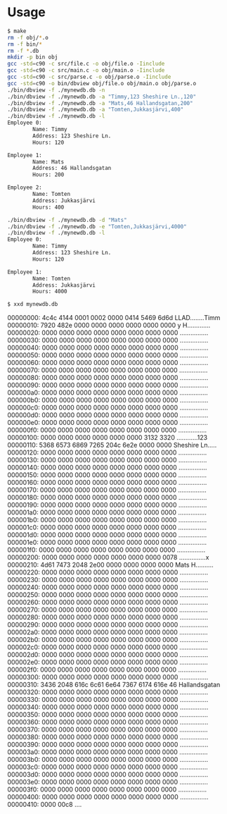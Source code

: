 # Usage
```bash
$ make
rm -f obj/*.o
rm -f bin/*
rm -f *.db
mkdir -p bin obj
gcc -std=c90 -c src/file.c -o obj/file.o -Iinclude
gcc -std=c90 -c src/main.c -o obj/main.o -Iinclude
gcc -std=c90 -c src/parse.c -o obj/parse.o -Iinclude
gcc -std=c90 -o bin/dbview obj/file.o obj/main.o obj/parse.o
./bin/dbview -f ./mynewdb.db -n
./bin/dbview -f ./mynewdb.db -a "Timmy,123 Sheshire Ln.,120"
./bin/dbview -f ./mynewdb.db -a "Mats,46 Hallandsgatan,200"
./bin/dbview -f ./mynewdb.db -a "Tomten,Jukkasjärvi,400"
./bin/dbview -f ./mynewdb.db -l
Employee 0:
        Name: Timmy
        Address: 123 Sheshire Ln.
        Hours: 120

Employee 1:
        Name: Mats
        Address: 46 Hallandsgatan
        Hours: 200

Employee 2:
        Name: Tomten
        Address: Jukkasjärvi
        Hours: 400

./bin/dbview -f ./mynewdb.db -d "Mats"
./bin/dbview -f ./mynewdb.db -e "Tomten,Jukkasjärvi,4000"
./bin/dbview -f ./mynewdb.db -l
Employee 0:
        Name: Timmy
        Address: 123 Sheshire Ln.
        Hours: 120

Employee 1:
        Name: Tomten
        Address: Jukkasjärvi
        Hours: 4000
```

```bash
$ xxd mynewdb.db
```
00000000: 4c4c 4144 0001 0002 0000 0414 5469 6d6d  LLAD........Timm  
00000010: 7920 482e 0000 0000 0000 0000 0000 0000  y H.............  
00000020: 0000 0000 0000 0000 0000 0000 0000 0000  ................  
00000030: 0000 0000 0000 0000 0000 0000 0000 0000  ................  
00000040: 0000 0000 0000 0000 0000 0000 0000 0000  ................  
00000050: 0000 0000 0000 0000 0000 0000 0000 0000  ................  
00000060: 0000 0000 0000 0000 0000 0000 0000 0000  ................  
00000070: 0000 0000 0000 0000 0000 0000 0000 0000  ................  
00000080: 0000 0000 0000 0000 0000 0000 0000 0000  ................  
00000090: 0000 0000 0000 0000 0000 0000 0000 0000  ................  
000000a0: 0000 0000 0000 0000 0000 0000 0000 0000  ................  
000000b0: 0000 0000 0000 0000 0000 0000 0000 0000  ................  
000000c0: 0000 0000 0000 0000 0000 0000 0000 0000  ................  
000000d0: 0000 0000 0000 0000 0000 0000 0000 0000  ................  
000000e0: 0000 0000 0000 0000 0000 0000 0000 0000  ................  
000000f0: 0000 0000 0000 0000 0000 0000 0000 0000  ................  
00000100: 0000 0000 0000 0000 0000 0000 3132 3320  ............123   
00000110: 5368 6573 6869 7265 204c 6e2e 0000 0000  Sheshire Ln.....  
00000120: 0000 0000 0000 0000 0000 0000 0000 0000  ................  
00000130: 0000 0000 0000 0000 0000 0000 0000 0000  ................  
00000140: 0000 0000 0000 0000 0000 0000 0000 0000  ................  
00000150: 0000 0000 0000 0000 0000 0000 0000 0000  ................  
00000160: 0000 0000 0000 0000 0000 0000 0000 0000  ................  
00000170: 0000 0000 0000 0000 0000 0000 0000 0000  ................  
00000180: 0000 0000 0000 0000 0000 0000 0000 0000  ................  
00000190: 0000 0000 0000 0000 0000 0000 0000 0000  ................  
000001a0: 0000 0000 0000 0000 0000 0000 0000 0000  ................  
000001b0: 0000 0000 0000 0000 0000 0000 0000 0000  ................  
000001c0: 0000 0000 0000 0000 0000 0000 0000 0000  ................  
000001d0: 0000 0000 0000 0000 0000 0000 0000 0000  ................  
000001e0: 0000 0000 0000 0000 0000 0000 0000 0000  ................  
000001f0: 0000 0000 0000 0000 0000 0000 0000 0000  ................  
00000200: 0000 0000 0000 0000 0000 0000 0000 0078  ...............x  
00000210: 4d61 7473 2048 2e00 0000 0000 0000 0000  Mats H..........  
00000220: 0000 0000 0000 0000 0000 0000 0000 0000  ................  
00000230: 0000 0000 0000 0000 0000 0000 0000 0000  ................  
00000240: 0000 0000 0000 0000 0000 0000 0000 0000  ................  
00000250: 0000 0000 0000 0000 0000 0000 0000 0000  ................  
00000260: 0000 0000 0000 0000 0000 0000 0000 0000  ................  
00000270: 0000 0000 0000 0000 0000 0000 0000 0000  ................  
00000280: 0000 0000 0000 0000 0000 0000 0000 0000  ................  
00000290: 0000 0000 0000 0000 0000 0000 0000 0000  ................  
000002a0: 0000 0000 0000 0000 0000 0000 0000 0000  ................  
000002b0: 0000 0000 0000 0000 0000 0000 0000 0000  ................  
000002c0: 0000 0000 0000 0000 0000 0000 0000 0000  ................  
000002d0: 0000 0000 0000 0000 0000 0000 0000 0000  ................  
000002e0: 0000 0000 0000 0000 0000 0000 0000 0000  ................  
000002f0: 0000 0000 0000 0000 0000 0000 0000 0000  ................  
00000300: 0000 0000 0000 0000 0000 0000 0000 0000  ................  
00000310: 3436 2048 616c 6c61 6e64 7367 6174 616e  46 Hallandsgatan  
00000320: 0000 0000 0000 0000 0000 0000 0000 0000  ................  
00000330: 0000 0000 0000 0000 0000 0000 0000 0000  ................  
00000340: 0000 0000 0000 0000 0000 0000 0000 0000  ................  
00000350: 0000 0000 0000 0000 0000 0000 0000 0000  ................  
00000360: 0000 0000 0000 0000 0000 0000 0000 0000  ................  
00000370: 0000 0000 0000 0000 0000 0000 0000 0000  ................  
00000380: 0000 0000 0000 0000 0000 0000 0000 0000  ................  
00000390: 0000 0000 0000 0000 0000 0000 0000 0000  ................  
000003a0: 0000 0000 0000 0000 0000 0000 0000 0000  ................  
000003b0: 0000 0000 0000 0000 0000 0000 0000 0000  ................  
000003c0: 0000 0000 0000 0000 0000 0000 0000 0000  ................  
000003d0: 0000 0000 0000 0000 0000 0000 0000 0000  ................  
000003e0: 0000 0000 0000 0000 0000 0000 0000 0000  ................  
000003f0: 0000 0000 0000 0000 0000 0000 0000 0000  ................  
00000400: 0000 0000 0000 0000 0000 0000 0000 0000  ................  
00000410: 0000 00c8                                ....